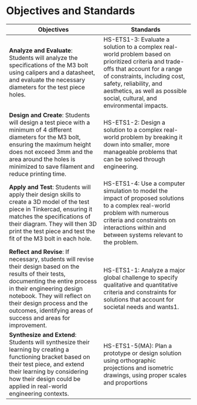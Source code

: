 # Objectives and Standards



| Objectives                                                   | Standards                                                    |
| ------------------------------------------------------------ | ------------------------------------------------------------ |
| **Analyze and Evaluate**: Students will analyze the specifications of the M3 bolt using calipers and a datasheet, and evaluate the necessary diameters for the test piece holes. | HS-ETS1-3: Evaluate a solution to a complex real-world problem based on prioritized criteria and trade-offs that account for a range of constraints, including cost, safety, reliability, and aesthetics, as well as possible social, cultural, and environmental impacts. |
| **Design and Create**: Students will design a test piece with a minimum of 4 different diameters for the M3 bolt, ensuring the maximum height does not exceed 3mm and the area around the holes is minimized to save filament and reduce printing time. | HS-ETS1-2: Design a solution to a complex real-world problem by breaking it down into smaller, more manageable problems that can be solved through engineering. |
| **Apply and Test**: Students will apply their design skills to create a 3D model of the test piece in Tinkercad, ensuring it matches the specifications of their diagram. They will then 3D print the test piece and test the fit of the M3 bolt in each hole. | HS-ETS1-4: Use a computer simulation to model the impact of proposed solutions to a complex real-world problem with numerous criteria and constraints on interactions within and between systems relevant to the problem. |
| **Reflect and Revise**: If necessary, students will revise their design based on the results of their tests, documenting the entire process in their engineering design notebook. They will reflect on their design process and the outcomes, identifying areas of success and areas for improvement. | HS-ETS1-1: Analyze a major global challenge to specify qualitative and quantitative criteria and constraints for solutions that account for societal needs and wants1. |
| **Synthesize and Extend**: Students will synthesize their learning by creating a functioning bracket based on their test piece, and extend their learning by considering how their design could be applied in real-world engineering contexts. | HS-ETS1-5(MA): Plan a prototype or design solution using orthographic projections and isometric drawings, using proper scales and proportions |

